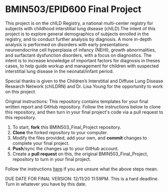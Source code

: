 # BMIN503/EPID600 Final Project

This project is on the chILD Registry, a national multi-center registry for subjects with childhood interstitial lung disease (chILD).The intent of this project is to explore general demographics of subjects enrolled in the registry, and to conduct further analysis by diagnosis. A more in-depth analysis is performed on disorders with early presentations: neuroendocrine cell hyperplasia of infancy (NEHI), growth abnormalities, and surfactant dysfunction disorders, with a focus on diagnostics. The intent is to increase knowledge of important factors for diagnosis in theses cases, to help guide workup and management for children with suspected interstitial lung disease in the neonatal/infant period.

Special thanks is given to the Children’s Interstitial and Diffuse Lung Disease Research Network (chILDRN) and Dr. Lisa Young for the opportunity to work on this project.




Original instructions:
This repository contains templates for your final written report and GitHub repository. Follow the instructions below to clone this repository, and then turn in your final project's code via a pull request to this repository.

1. To start, **fork** this BMIN503_Final_Project repository.
1. **Clone** the forked repository to your computer.
1. Modify the files provided, add your own, and **commit** changes to complete your final project.
1. **Push**/sync the changes up to your GitHub account.
1. Create a **pull request** on this, the original BMIN503_Final_Project, repository to turn in your final project.

Follow the instructions [here][forking] if you are unsure what the above steps mean.

DUE DATE FOR FINAL VERSION: 12/11/20 11:59PM. This is a hard deadline. Turn in whatever you have by this date.


<!-- Links -->
[forking]: https://guides.github.com/activities/forking/



